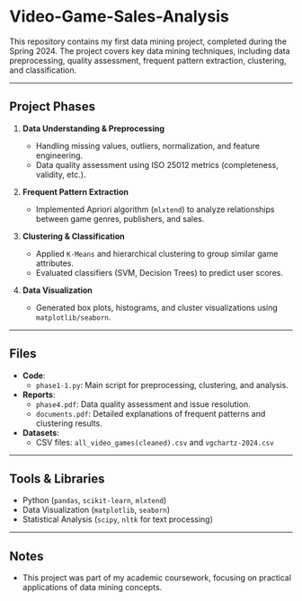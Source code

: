 # Video-Game-Sales-Analysis

This repository contains my first data mining project, completed during the Spring 2024. The project covers key data mining techniques, including data preprocessing, quality assessment, frequent pattern extraction, clustering, and classification.

---

## Project Phases  
1. **Data Understanding & Preprocessing**  
   - Handling missing values, outliers, normalization, and feature engineering.  
   - Data quality assessment using ISO 25012 metrics (completeness, validity, etc.).  

2. **Frequent Pattern Extraction**  
   - Implemented Apriori algorithm (`mlxtend`) to analyze relationships between game genres, publishers, and sales.  

3. **Clustering & Classification**  
   - Applied `K-Means` and hierarchical clustering to group similar game attributes.  
   - Evaluated classifiers (SVM, Decision Trees) to predict user scores.  

4. **Data Visualization**  
   - Generated box plots, histograms, and cluster visualizations using `matplotlib/seaborn`.  

---

## Files  
- **Code**:  
  - `phase1-1.py`: Main script for preprocessing, clustering, and analysis.  
- **Reports**:  
  - `phase4.pdf`: Data quality assessment and issue resolution.  
  - `documents.pdf`: Detailed explanations of frequent patterns and clustering results.  
- **Datasets**:  
  - CSV files: `all_video_games(cleaned).csv` and `vgchartz-2024.csv`

---

## Tools & Libraries  
- Python (`pandas`, `scikit-learn`, `mlxtend`)  
- Data Visualization (`matplotlib`, `seaborn`)  
- Statistical Analysis (`scipy`, `nltk` for text processing)  

---

## Notes  
- This project was part of my academic coursework, focusing on practical applications of data mining concepts.  

